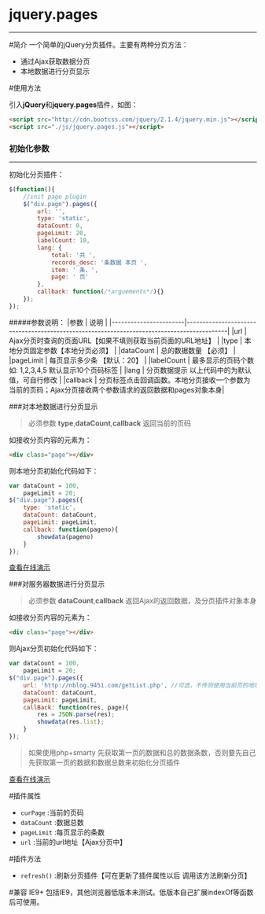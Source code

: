 # jquery.pages
-----
#简介
一个简单的jQuery分页插件。主要有两种分页方法：  
- 通过Ajax获取数据分页
- 本地数据进行分页显示

#使用方法

引入**jQuery**和**jquery.pages**插件，如图：
```html
<script src="http://cdn.bootcss.com/jquery/2.1.4/jquery.min.js"></script>
<script src="./js/jquery.pages.js"></script>
```
### 初始化参数
----

初始化分页插件：
```javascript
$(function(){
  	//init page plugin
  	$("div.page").pages({
  	  	url: '',                
  		type: 'static',       
  		dataCount: 0,   
  		pageLimit: 20,   
  		labelCount: 10,				  
		lang: {					        
			total: '共 ',
			records_desc: '条数据 本页 ',
			item: ' 条，',
			page: ' 页'
		},
  		callback: function(/*arguements*/){} 
  	});
});
```
#####参数说明：
|参数                   | 说明                                                                                      |
|-----------------------|-------------------------------------------------------------------------------------------|
|url                    | Ajax分页时查询的页面URL【如果不填则获取当前页面的URL地址】                                |
|type                   | 本地分页固定参数【本地分页必须】                                                          |
|dataCount              | 总的数据数量 【必须】                                                                     |
|pageLimit              | 每页显示多少条 【默认：20】                                                               |
|labelCount             | 最多显示的页码个数 如: 1,2,3,4,5 默认显示10个页码标签                                     |
|lang                   | 分页数据提示 以上代码中的为默认值，可自行修改                                             |
|callback               | 分页标签点击回调函数。本地分页接收一个参数为当前的页码；Ajax分页接收两个参数请求的返回数据和pages对象本身|

###对本地数据进行分页显示
> 必须参数 **type**,**dataCount**,**callback** 返回当前的页码

如接收分页内容的元素为： 
```html
<div class="page"></div>
```
则本地分页初始化代码如下：
```javascript
var dataCount = 100,
    pageLimit = 20;
$("div.page").pages({
	type: 'static',
	dataCount: dataCount,
	pageLimit: pageLimit,
	callback: function(pageno){
		showdata(pageno)
	}
});
```
[查看在线演示](http://demobygauze.sinaapp.com/pages/index.html)

###对服务器数据进行分页显示
> 必须参数 **dataCount**,**callback** 返回Ajax的返回数据，及分页插件对象本身

如接收分页内容的元素为： 
```html
<div class="page"></div>
```
则Ajax分页初始化代码如下：
```javascript
var dataCount = 100,
    pageLimit = 20;
$("div.page").pages({
	url: 'http://nblog.9451.com/getList.php', //可选，不传则使用当前页的地址
	dataCount: dataCount,
	pageLimit: pageLimit,
	callBack: function(res, page){
		res = JSON.parse(res);
		showdata(res.list);
	}
});
```
> 如果使用php+smarty 先获取第一页的数据和总的数据条数，否则要先自己先获取第一页的数据和数据总数来初始化分页插件

[查看在线演示](http://demobygauze.sinaapp.com/pages/ajaxPages.html)

#插件属性
- `curPage` :当前的页码
- `dataCount` :数据总数
- `pageLimit` :每页显示的条数
- `url`	:当前的url地址【Ajax分页中】

#插件方法
- `refresh()` :刷新分页插件【可在更新了插件属性以后 调用该方法刷新分页】

#兼容
IE9+ 包括IE9，其他浏览器低版本未测试。低版本自己扩展indexOf等函数后可使用。
